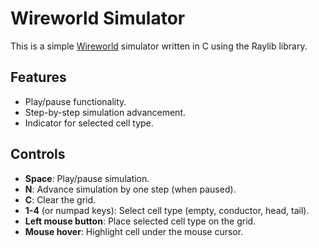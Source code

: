 # Wireworld Simulator

This is a simple [Wireworld](https://en.wikipedia.org/wiki/Wireworld) simulator written in C using the Raylib library.

## Features

- Play/pause functionality.
- Step-by-step simulation advancement.
- Indicator for selected cell type.

## Controls

- **Space**: Play/pause simulation.
- **N**: Advance simulation by one step (when paused).
- **C**: Clear the grid.
- **1-4** (or numpad keys): Select cell type (empty, conductor, head, tail).
- **Left mouse button**: Place selected cell type on the grid.
- **Mouse hover**: Highlight cell under the mouse cursor.
